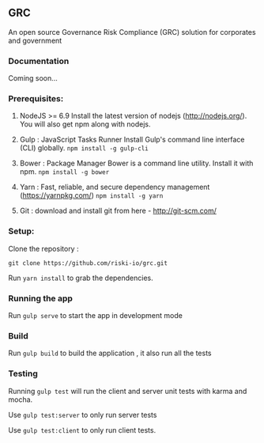 ## GRC
An open source Governance Risk Compliance (GRC) solution for corporates and government

### Documentation
Coming soon...

### Prerequisites:

1. NodeJS >= 6.9
Install the latest version of nodejs (http://nodejs.org/). You will also get npm along with nodejs.

2. Gulp : JavaScript Tasks Runner
Install Gulp's command line interface (CLI) globally.
`npm install -g gulp-cli`

3. Bower : Package Manager
Bower is a command line utility. Install it with npm.
`npm install -g bower`

4. Yarn : Fast, reliable, and secure dependency management (https://yarnpkg.com/)
`npm install -g yarn`

5. Git : download and install git from here - http://git-scm.com/

### Setup:

Clone the repository :

`git clone https://github.com/riski-io/grc.git`

Run `yarn install` to grab the dependencies.

### Running the app

Run `gulp serve` to start the app in development mode

### Build

Run `gulp build` to build the application , it also run all the tests

### Testing

Running `gulp test` will run the client and server unit tests with karma and mocha.

Use `gulp test:server` to only run server tests

Use `gulp test:client` to only run client tests.

